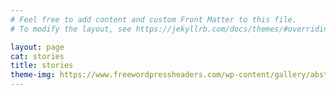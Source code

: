 ```yaml
---
# Feel free to add content and custom Front Matter to this file.
# To modify the layout, see https://jekyllrb.com/docs/themes/#overriding-theme-defaults

layout: page
cat: stories
title: stories
theme-img: https://www.freewordpressheaders.com/wp-content/gallery/abstract/assorted-paint-colors-abstract-header.jpg
---
```

